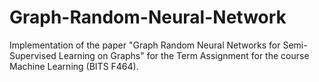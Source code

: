 # Graph-Random-Neural-Network
Implementation of the paper "Graph Random Neural Networks for Semi-Supervised Learning on Graphs" for the Term Assignment for the course Machine Learning (BITS F464).
